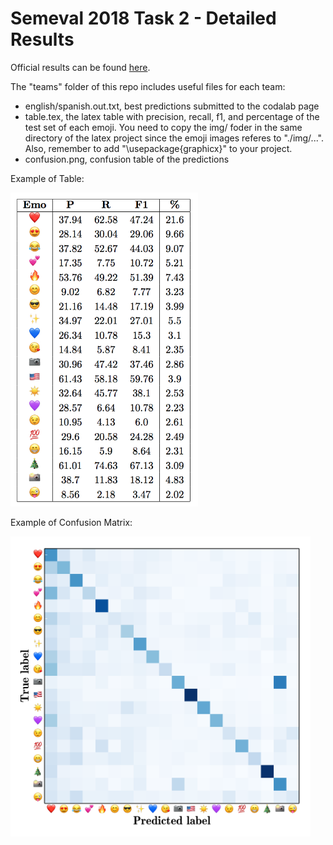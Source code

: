 Semeval 2018 Task 2 - Detailed Results
===== 

Official results can be found [here](https://goo.gl/P515KW).

The "teams" folder of this repo includes useful files for each team:
* english/spanish.out.txt, best predictions submitted to the codalab page
* table.tex, the latex table with precision, recall, f1, and percentage of the test set of each emoji. You need to copy the img/ foder in the same directory of the latex project since the emoji images referes to "./img/...". Also, remember to add "\usepackage{graphicx}" to your project.  
* confusion.png, confusion table of the predictions

Example of Table:

<img src="table_example.png" width="300">

Example of Confusion Matrix:

<img src="confusion_example.png" width="480">
